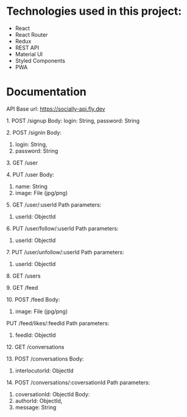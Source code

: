 # Technologies used in this project:

- React
- React Router
- Redux
- REST API
- Material UI
- Styled Components
- PWA

# Documentation

API
Base url: https://socially-api.fly.dev

1. POST /signup
Body:
login: String,
password: String

2. POST /signin
Body:
1. login: String,
2. password: String

3. GET /user 

4. PUT /user
Body:
1. name: String
2. image: File (jpg/png)

5. GET /user/:userId
Path parameters:
1. userId: ObjectId

6. PUT /user/follow/:userId
Path parameters:
1. userId: ObjectId

7. PUT /user/unfollow/:userId
Path parameters:
1. userId: ObjectId

8. GET /users

9. GET /feed

10. POST /feed
Body:
1. image: File (jpg/png)

PUT /feed/likes/:feedId
Path parameters:
1. feedId: ObjectId

12. GET /conversations

13. POST /conversations
Body:
1. interlocutorId: ObjectId

14. POST /conversations/:coversationId
Path parameters:
1. coversationId: ObjectId
Body:
1. authorId: ObjectId,
2. message: String


